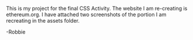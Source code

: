 This is my project for the final CSS Activity. The website I am re-creating is ethereum.org. I have attached two screenshots of the portion I am recreating in the assets folder.

-Robbie
